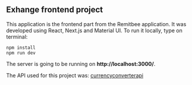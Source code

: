 ## Exhange frontend project
This application is the frontend part from the Remitbee application. It was developed using React, Next.js and Material UI. To run it locally, type on terminal:

    npm install
    npm run dev
    
The server is going to be running on **http://localhost:3000/**. 

The API used for this project was: [currencyconverterapi](https://free.currencyconverterapi.com/)